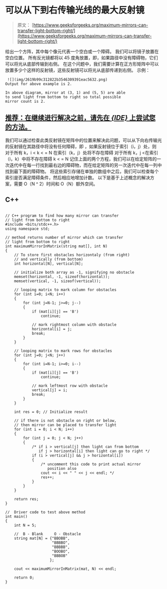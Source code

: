 # 可以从下到右传输光线的最大反射镜

> 原文： [https://www.geeksforgeeks.org/maximum-mirrors-can-transfer-light-bottom-right/](https://www.geeksforgeeks.org/maximum-mirrors-can-transfer-light-bottom-right/)

给出一个方阵，其中每个像元代表一个空白或一个障碍。 我们可以将镜子放置在空白位置。 所有反光镜都将以 45 度角放置，即，如果路径中没有障碍物，它们可以将光从底部传输到右侧。
在这个问题中，我们需要计算在正方形矩阵中可以放置多少个这样的反射镜，这些反射镜可以将光从底部传递到右侧。
示例：

```
 ![](img/2619b99c312822b3546309391eac5632.png)
Output for above example is 2.

In above diagram, mirror at (3, 1) and (5, 5) are able
to send light from bottom to right so total possible 
mirror count is 2.

```

## [推荐：在继续进行解决之前，请先在 ***<u>{IDE}</u>*** 上尝试您的方法。](https://ide.geeksforgeeks.org/)

我们可以通过检查此类反射镜在矩阵中的位置来解决此问题，可以从下向右传输光的反射镜在其路径中将没有任何障碍，即
，如果反射镜位于索引（i，j）处，则
对于所有 k，i < k < = N
在索引（k，j）处将不存在障碍
对于所有 k，j <在索引（i，k）中将不存在障碍 k < = N
记住上面的两个方程，我们可以在给定矩阵的一次迭代中在每一行找到最右边的障碍物，而在给定矩阵的另一次迭代中在每一列中找到最下面的障碍物。 将这些索引存储在单独的数组中之后，我们可以检查每个索引是否满足障碍条件，然后相应地增加计数。
以下是基于上述概念的解决方案，需要 O（N ^ 2）时间和 O（N）额外空间。

## C++ 

```

// C++ program to find how many mirror can transfer 
// light from bottom to right 
#include <bits/stdc++.h> 
using namespace std; 

// method returns number of mirror which can transfer 
// light from bottom to right 
int maximumMirrorInMatrix(string mat[], int N) 
{ 
    // To store first obstacles horizontaly (from right) 
    // and vertically (from bottom) 
    int horizontal[N], vertical[N]; 

    // initialize both array as -1, signifying no obstacle 
    memset(horizontal, -1, sizeof(horizontal)); 
    memset(vertical, -1, sizeof(vertical)); 

    // looping matrix to mark column for obstacles 
    for (int i=0; i<N; i++) 
    { 
        for (int j=N-1; j>=0; j--) 
        { 
            if (mat[i][j] == 'B') 
                continue; 

            // mark rightmost column with obstacle 
            horizontal[i] = j; 
            break; 
        } 
    } 

    // looping matrix to mark rows for obstacles 
    for (int j=0; j<N; j++) 
    { 
        for (int i=N-1; i>=0; i--) 
        { 
            if (mat[i][j] == 'B') 
                continue; 

            // mark leftmost row with obstacle 
            vertical[j] = i; 
            break; 
        } 
    } 

    int res = 0; // Initialize result 

    // if there is not obstacle on right or below, 
    // then mirror can be placed to transfer light 
    for (int i = 0; i < N; i++) 
    { 
        for (int j = 0; j < N; j++) 
        { 
            /* if i > vertical[j] then light can from bottom 
               if j > horizontal[i] then light can go to right */
            if (i > vertical[j] && j > horizontal[i]) 
            { 
                /* uncomment this code to print actual mirror 
                   position also 
                cout << i << " " << j << endl; */
                res++; 
            } 
        } 
    } 

    return res; 
} 

//  Driver code to test above method 
int main() 
{ 
    int N = 5; 

    //  B - Blank     O - Obstacle 
    string mat[N] = {"BBOBB", 
                     "BBBBO", 
                     "BBBBB", 
                     "BOOBO", 
                     "BBBOB"
                    }; 

    cout << maximumMirrorInMatrix(mat, N) << endl; 

    return 0; 
} 

```